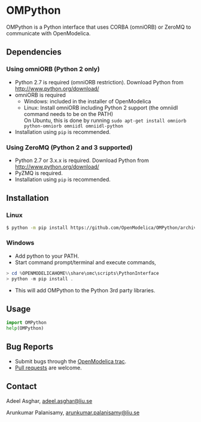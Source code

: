 # OMPython

OMPython is a Python interface that uses CORBA (omniORB) or ZeroMQ to communicate with OpenModelica.

## Dependencies

### Using omniORB (Python 2 only)
- Python 2.7 is required (omniORB restriction). Download Python from http://www.python.org/download/
- omniORB is required
  - Windows: included in the installer of OpenModelica
  - Linux: Install omniORB including Python 2 support (the omniidl command needs to be on the PATH)  
      On Ubuntu, this is done by running `sudo apt-get install omniorb python-omniorb omniidl omniidl-python`
- Installation using `pip` is recommended.

### Using ZeroMQ (Python 2 and 3 supported)
- Python 2.7 or 3.x.x is required. Download Python from http://www.python.org/download/
- PyZMQ is required.
- Installation using `pip` is recommended.

## Installation

### Linux
```bash
$ python -m pip install https://github.com/OpenModelica/OMPython/archive/master.zip
```

### Windows
- Add python to your PATH.
- Start command prompt/terminal and execute commands,
```powershell
> cd %OPENMODELICAHOME%\share\omc\scripts\PythonInterface
> python -m pip install .
```
- This will add OMPython to the Python 3rd party libraries.

## Usage

```python
import OMPython
help(OMPython)
```

## Bug Reports

- Submit bugs through the [OpenModelica trac](https://trac.openmodelica.org/OpenModelica/newticket).
- [Pull requests](../../pulls) are welcome.

## Contact

Adeel Asghar, adeel.asghar@liu.se

Arunkumar Palanisamy, arunkumar.palanisamy@liu.se
